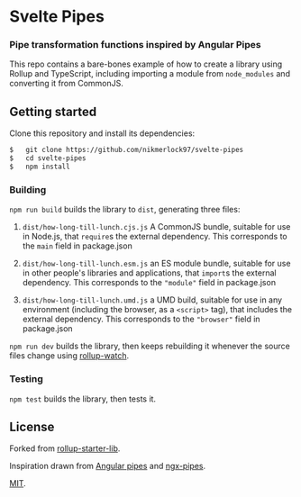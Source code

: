 # Svelte Pipes

### Pipe transformation functions inspired by Angular Pipes

This repo contains a bare-bones example of how to create a library using Rollup and TypeScript, including importing a module from `node_modules` and converting it from CommonJS.


<!--
We're creating a library called `svelte-pipes`, which usefully tells us how long we have to wait until lunch, using the [ms](https://github.com/zeit/ms) package:

```js
console.log('it will be lunchtime in ' + howLongTillLunch());
```

-->

## Getting started

Clone this repository and install its dependencies:

```bash
$   git clone https://github.com/nikmerlock97/svelte-pipes
$   cd svelte-pipes
$   npm install
```

### Building

`npm run build` builds the library to `dist`, generating three files:

1. `dist/how-long-till-lunch.cjs.js`
    A CommonJS bundle, suitable for use in Node.js, that `require`s the external dependency. This corresponds to the `main` field in package.json
    
2. `dist/how-long-till-lunch.esm.js`
    an ES module bundle, suitable for use in other people's libraries and applications, that `import`s the external dependency. This corresponds to the `"module"`       field in package.json
    
3. `dist/how-long-till-lunch.umd.js`
    a UMD build, suitable for use in any environment (including the browser, as a `<script>` tag), that includes the external dependency. This corresponds to the       `"browser"` field in package.json

`npm run dev` builds the library, then keeps rebuilding it whenever the source files change using [rollup-watch](https://github.com/rollup/rollup-watch).


### Testing

`npm test` builds the library, then tests it.


## License


Forked from [rollup-starter-lib](https://github.com/rollup/rollup-starter-lib/tree/typescript).

Inspiration drawn from [Angular pipes](https://angular.io/api/core/Pipe) and [ngx-pipes](https://github.com/danrevah/ngx-pipes).

[MIT](LICENSE).
